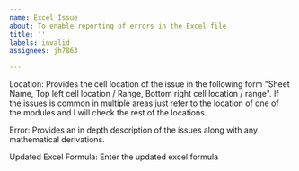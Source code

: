 ```yaml
---
name: Excel Issue
about: To enable reporting of errors in the Excel file
title: ''
labels: invalid
assignees: jh7863

---
```


Location: Provides the cell location of the issue in the following form "Sheet Name, Top left cell location / Range, Bottom right cell location / range". If the issues is common in multiple areas just refer to the location of one of the modules and I will check the rest of the locations.

Error: Provides an in depth description of the issues along with any mathematical derivations.

Updated Excel Formula: Enter the updated excel formula
